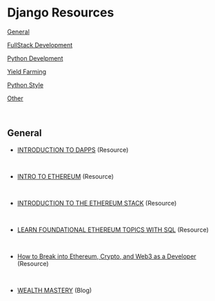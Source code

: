 # Django Resources

[General](#General)

[FullStack Development](#FullStack-Development)

[Python Develpment](#Python-Develpment)

[Yield Farming](#Yield-Farming)

[Python Style](#Python-Style)

[Other](#Other)

<br/>

## General

-   [INTRODUCTION TO DAPPS](https://ethereum.org/en/developers/docs/dapps/) (Resource)

<br/>

-   [INTRO TO ETHEREUM](https://ethereum.org/en/developers/docs/intro-to-ethereum/) (Resource)

<br/>

-   [INTRODUCTION TO THE ETHEREUM STACK](https://ethereum.org/en/developers/docs/ethereum-stack/) (Resource)

<br/>

-   [LEARN FOUNDATIONAL ETHEREUM TOPICS WITH SQL](https://ethereum.org/en/developers/tutorials/learn-foundational-ethereum-topics-with-sql/) (Resource)

<br/>

-   [How to Break into Ethereum, Crypto, and Web3 as a Developer](https://www.freecodecamp.org/news/breaking-into-ethereum-crypto-web3-as-a-developer/) (Resource)

<br/>

-   [WEALTH MASTERY](https://www.getrevue.co/profile/thecryptolark) (Blog)

<br/>
<br/>

---

## FullStack Development

-   [ETHEREUM DEVELOPMENT DOCUMENTATION](https://ethereum.org/en/developers/docs/) (Resource)

<br/>

-   [The Complete Guide to Full Stack Ethereum Development](https://dev.to/dabit3/the-complete-guide-to-full-stack-ethereum-development-3j13) (Resource)

<br/>

-   [The Complete Guide to Full Stack Ethereum Development (FreeCodeCamp)](https://www.freecodecamp.org/news/full-stack-ethereum-development/) (Resource)

<br/>

-   [The Complete Guide to Full Stack Solana Development with React, Anchor, Rust, and Phantom](https://dev.to/dabit3/the-complete-guide-to-full-stack-solana-development-with-react-anchor-rust-and-phantom-3291) (Resource)

<br/>

-   [Building GraphQL APIs on Ethereum](https://dev.to/dabit3/building-graphql-apis-on-ethereum-4poa) (Resource)

<br/>
<br/>

---

## Python Develpment

<br/>

-   [ETHEREUM FOR PYTHON DEVELOPERS](https://ethereum.org/en/developers/docs/programming-languages/python/) (Resource)

<br/>

-   [Solidity, Blockchain, and Smart Contract Course](https://www.youtube.com/watch?v=M576WGiDBdQ) (YT)

<br/>
<br/>

---

## Yield Farming

<br/>

-   [How to Earn 120-210% APR Yield Farming with The Ethereum Push Notification Service](https://www.youtube.com/watch?v=Maq-KxPv8W4) (YT)

<br/>

-   [Today's Crypto Yield Farming Rankings](https://coinmarketcap.com/yield-farming/) (Resource)

<br/>

-   [Top 5 Yield Farms On Ethereum](https://beincrypto.com/learn/top-yield-farms-ethereum/) (Resource)

<br/>

-   [BEST DEFI YIELD FARMS](https://www.benzinga.com/money/best-yield-farms/) (Resource)

<br/>
